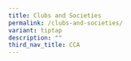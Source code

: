 ```yaml
---
title: Clubs and Societies
permalink: /clubs-and-societies/
variant: tiptap
description: ""
third_nav_title: CCA
---
```

